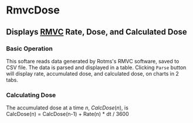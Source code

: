 # RmvcDose
## Displays [RMVC](https://www.rotem-radiation.co.il/service2/rotem-meter-view-3000/) Rate, Dose, and Calculated Dose
### Basic Operation
This softare reads data generated by Rotms's RMVC software, saved to CSV file.
The data is parsed and displayed in a table.
Clicking `Parse` button will display rate, accumulated dose, and calculated dose, on charts in 2 tabs.
### Calculating Dose
The accumulated dose at a time _n_, _CalcDose_(_n_), is  
CalcDose(n) = CalcDose(n-1) + Rate(n) * dt / 3600
